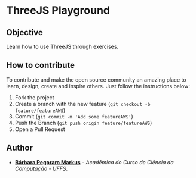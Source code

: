 # ThreeJS Playground

## Objective
Learn how to use ThreeJS through exercises.

## How to contribute

To contribute and make the open source community an amazing place to learn, design, create and inspire others. Just follow the instructions below:

1. Fork the project
2. Create a branch with the new feature (`git checkout -b feature/featureAWS`)
3. Commit (`git commit -m 'Add some featureAWS'`)
4. Push the Branch (`git push origin feature/featureAWS`)
5. Open a Pull Request 

## Author

- **[Bárbara Pegoraro Markus](https://github.com/barbs-pm)** - _Acadêmica do Curso de Ciência da Computação - UFFS_. 
